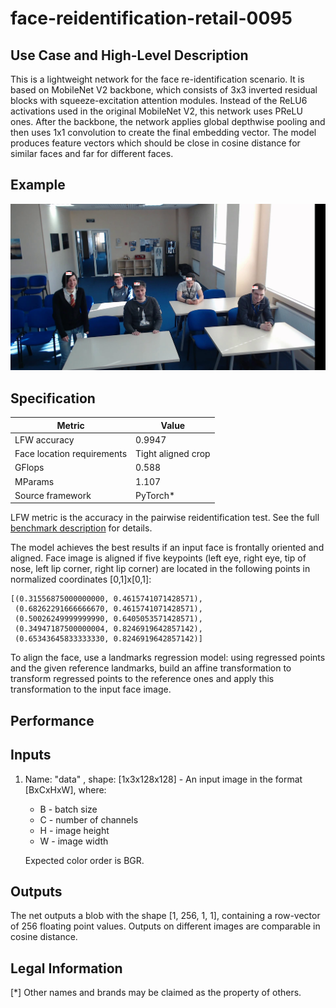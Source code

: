 # face-reidentification-retail-0095

## Use Case and High-Level Description

This is a lightweight network for the face re-identification scenario. It is based on MobileNet V2 backbone, which consists of 3x3 inverted residual blocks with squeeze-excitation attention modules. Instead of the ReLU6 activations used in the original MobileNet V2, this network uses PReLU ones. After the backbone, the network applies global depthwise pooling and then uses 1x1 convolution to create the final embedding vector. The model produces feature vectors which should be close in cosine distance for similar faces and far for different faces.

## Example

![](./face-reidentification-retail-0095.png)

## Specification

| Metric                          | Value                                     |
|---------------------------------|-------------------------------------------|
| LFW accuracy                    | 0.9947                                    |
| Face location requirements      | Tight aligned crop                        |
| GFlops                          | 0.588                                     |
| MParams                         | 1.107                                     |
| Source framework                | PyTorch*                                  |

LFW metric is the accuracy in the pairwise reidentification test. See the full [benchmark description](http://vis-www.cs.umass.edu/lfw/) for details.

The model achieves the best results if an input face is frontally oriented and aligned. Face image is aligned if five keypoints (left eye, right eye, tip of nose, left lip corner, right lip corner) are located in the following points in normalized coordinates [0,1]x[0,1]:

```
[(0.31556875000000000, 0.4615741071428571),
 (0.68262291666666670, 0.4615741071428571),
 (0.50026249999999990, 0.6405053571428571),
 (0.34947187500000004, 0.8246919642857142),
 (0.65343645833333330, 0.8246919642857142)]
```

To align the face, use a landmarks regression model: using regressed points and the given reference landmarks, build an affine transformation to transform regressed points to the reference ones and apply this transformation to the input face image.

## Performance

## Inputs

1. Name: "data" , shape: [1x3x128x128] - An input image in the format [BxCxHxW],
   where:
    - B - batch size
    - C - number of channels
    - H - image height
    - W - image width

   Expected color order is BGR.

## Outputs
The net outputs a blob with the shape [1, 256, 1, 1], containing a row-vector of 256 floating point values. Outputs on different images are comparable in cosine distance.

## Legal Information
[*] Other names and brands may be claimed as the property of others.
